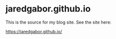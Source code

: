 # jaredgabor.github.io
This is the source for my blog site.  See the site here: 

https://jaredgabor.github.io/
